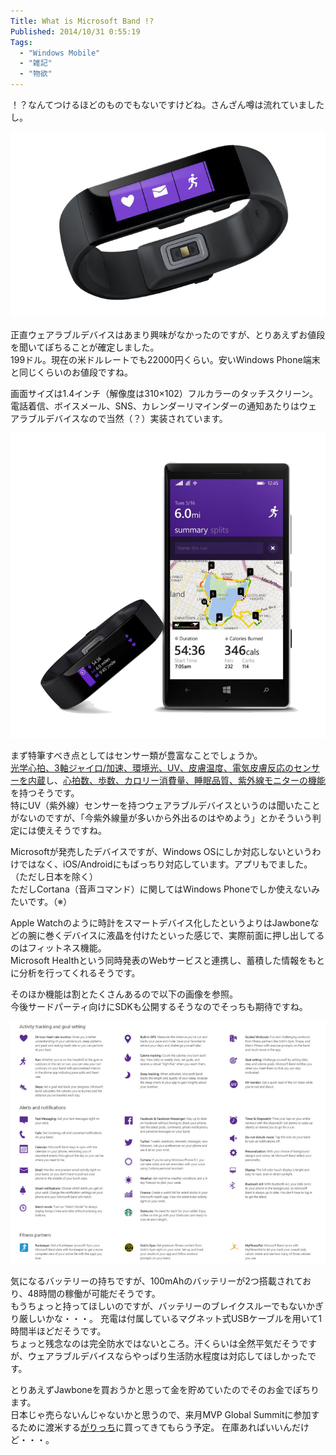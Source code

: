 ```yaml
---
Title: What is Microsoft Band !?
Published: 2014/10/31 0:55:19
Tags:
  - "Windows Mobile"
  - "雑記"
  - "物欲"
---
```

！？なんてつけるほどのものでもないですけどね。さんざん噂は流れていましたし。  

![](20141031001551.png) 

正直ウェアラブルデバイスはあまり興味がなかったのですが、とりあえずお値段を聞いてぽちることが確定しました。  
199ドル。現在の米ドルレートでも22000円くらい。安いWindows Phone端末と同じくらいのお値段ですね。

画面サイズは1.4インチ（解像度は310×102）フルカラーのタッチスクリーン。  
電話着信、ボイスメール、SNS、カレンダーリマインダーの通知あたりはウェアラブルデバイスなので当然（？）実装されています。

![](20141031000607.png) 

まず特筆すべき点としてはセンサー類が豊富なことでしょうか。  
[光学心拍、3軸ジャイロ/加速、環境光、UV、皮膚温度、電気皮膚反応のセンサーを内蔵](http://japanese.engadget.com/2014/10/30/microsoft-band-microsoft-health-windows/)し、[心拍数、歩数、カロリー消費量、睡眠品質、紫外線モニターの機能](http://www.itmedia.co.jp/enterprise/articles/1410/30/news110.html)を持つそうです。  
特にUV（紫外線）センサーを持つウェアラブルデバイスというのは聞いたことがないのですが、「今紫外線量が多いから外出るのはやめよう」とかそういう判定には使えそうですね。

Microsoftが発売したデバイスですが、Windows OSにしか対応しないというわけではなく、iOS/Androidにもばっちり対応しています。アプリもでました。（ただし日本を除く）  
ただしCortana（音声コマンド）に関してはWindows Phoneでしか使えないみたいです。（※）

Apple Watchのように時計をスマートデバイス化したというよりはJawboneなどの腕に巻くデバイスに液晶を付けたといった感じで、実際前面に押し出してるのはフィットネス機能。  
Microsoft Healthという同時発表のWebサービスと連携し、蓄積した情報をもとに分析を行ってくれるそうです。

そのほか機能は割とたくさんあるので以下の画像を参照。  
今後サードパーティ向けにSDKも公開するそうなのでそっちも期待ですね。

![](20141031003042.jpg) 

気になるバッテリーの持ちですが、100mAhのバッテリーが2つ搭載されており、48時間の稼働が可能だそうです。  
もうちょっと持ってほしいのですが、バッテリーのブレイクスルーでもないかぎり厳しいかな・・・。
充電は付属しているマグネット式USBケーブルを用いて1時間半ほどだそうです。  
ちょっと残念なのは完全防水ではないところ。汗くらいは全然平気だそうですが、ウェアラブルデバイスならやっぱり生活防水程度は対応してほしかったです。

とりあえずJawboneを買おうかと思って金を貯めていたのでそのお金でぽちります。  
日本じゃ売らないんじゃないかと思うので、来月MVP Global Summitに参加するために渡米する[がりっち](https://twitter.com/garicchi)に買ってきてもらう予定。
在庫あればいいんだけど・・・。
